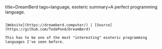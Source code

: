 title=DreamBerd
tags=language, esoteric
summary=A perfect programming language.
~~~~~~

[Website](https://dreamberd.computer/) | [Source](https://github.com/TodePond/DreamBerd)

This has to be one of the most "interesting" esoteric programming languages I've seen before.

